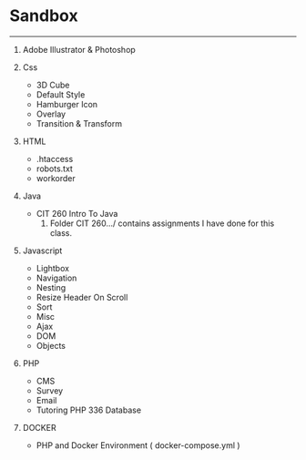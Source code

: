 # Sandbox
---

1. Adobe Illustrator & Photoshop

2. Css
   * 3D Cube
   * Default Style
   * Hamburger Icon
   * Overlay
   * Transition & Transform

3. HTML
   * .htaccess
   * robots.txt
   * workorder

4. Java
   * CIT 260 Intro To Java
     1. Folder CIT 260.../ contains assignments I have done for this class.

5. Javascript
   * Lightbox
   * Navigation
   * Nesting
   * Resize Header On Scroll
   * Sort
   * Misc
   * Ajax
   * DOM
   * Objects

6. PHP
   * CMS
   * Survey
   * Email
   * Tutoring PHP 336 Database
7. DOCKER
   * PHP and Docker Environment ( docker-compose.yml )
